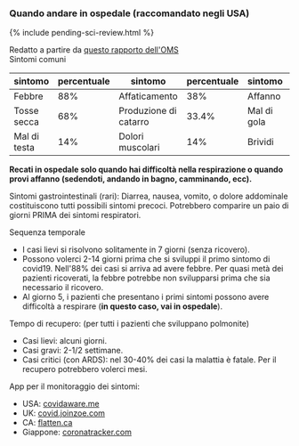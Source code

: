 
### Quando andare in ospedale (raccomandato negli USA)

{% include pending-sci-review.html %}

Redatto a partire da [questo rapporto dell'OMS](https://www.who.int/docs/default-source/coronaviruse/who-china-joint-mission-on-covid-19-final-report.pdf)   
Sintomi comuni

<div class="table-wrap" markdown="1">

| sintomo   | percentuale | sintomo         | percentuale | sintomo               | percentuale |
| ----------| ---------- | ----------------| ---------- | --------------------  | ---------- |
| Febbre     | 88%        |Affaticamento          |38%         |Affanno    |18%         |
| Tosse secca |68%         |Produzione di catarro|33.4%       |Mal di gola            |14%         |
|Mal di testa  |14%         |Dolori muscolari     |14%         |Brividi                 |11%         |

</div>

**Recati in ospedale solo quando hai difficoltà nella respirazione o quando provi affanno (sedendoti, andando in bagno, camminando, ecc).**

Sintomi gastrointestinali (rari): 
Diarrea, nausea, vomito, o dolore addominale costituiscono tutti possibili sintomi precoci. Potrebbero comparire un paio di giorni PRIMA dei sintomi respiratori. 

Sequenza temporale  
-  I casi lievi si risolvono solitamente in 7 giorni (senza ricovero). 
-  Possono volerci 2-14 giorni prima che si sviluppi il primo sintomo di covid19. Nell'88% dei casi si arriva ad avere febbre. 
Per quasi metà dei pazienti ricoverati, la febbre potrebbe non svilupparsi prima che sia necessario il ricovero. 
-  Al giorno 5, i pazienti che presentano i primi sintomi possono avere difficoltà a respirare (**in questo caso, vai in ospedale**). 

Tempo di recupero: (per tutti i pazienti che sviluppano polmonite) 
-  Casi lievi: alcuni giorni.     
-  Casi gravi: 2-1/2 settimane.  
-  Casi critici (con ARDS): nel 30-40% dei casi la malattia è fatale. Per il recupero potrebbero volerci mesi. 

App per il monitoraggio dei sintomi:
-  USA: [covidaware.me](https://covidaware.me/)
-  UK: [covid.joinzoe.com](https://covid.joinzoe.com)
-  CA: [flatten.ca](https://flatten.ca/) 
-  Giappone: [coronatracker.com](https://www.coronatracker.com/)   
